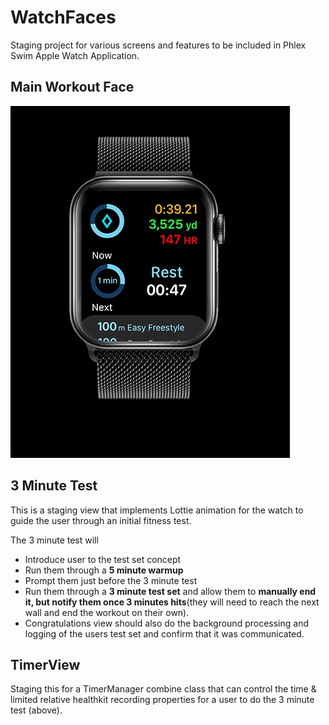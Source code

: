 # WatchFaces

Staging project for various screens and features to be included in Phlex Swim Apple Watch Application.

## Main Workout Face
![Main Dashboard View](https://github.com/rrosenbaum4310/WatchFaces/blob/main/DashboardView.jpg)

## 3 Minute Test

This is a staging view that implements Lottie animation for the watch to guide the user through an initial fitness test.

The 3 minute test will
- Introduce user to the test set concept
- Run them through a **5 minute warmup**
- Prompt them just before the 3 minute test
- Run them through a **3 minute test set** and allow them to **manually end it, but notify them once 3 minutes hits**(they will need to reach the next wall and end the workout on their own).
- Congratulations view should also do the background processing and logging of the users test set and confirm that it was communicated.

## TimerView

Staging this for a TimerManager combine class that can control the time & limited relative healthkit recording properties for a user to do the 3 minute test (above).
